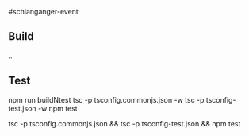 #schlanganger-event

## Build
..

## Test
npm run buildNtest
tsc -p tsconfig.commonjs.json -w
tsc -p tsconfig-test.json -w
npm test

tsc -p tsconfig.commonjs.json && tsc -p tsconfig-test.json && npm test